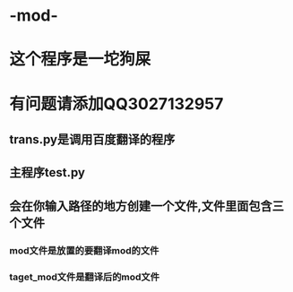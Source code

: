 # -mod-
# 这个程序是一坨狗屎
# 有问题请添加QQ3027132957
## trans.py是调用百度翻译的程序
## 主程序test.py
## 会在你输入路径的地方创建一个文件,文件里面包含三个文件
### mod文件是放置的要翻译mod的文件
### taget_mod文件是翻译后的mod文件
